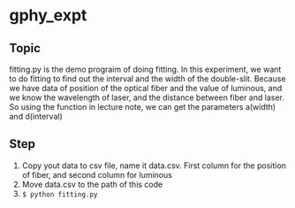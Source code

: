 # gphy_expt

## Topic
fitting.py is the demo prograim of doing fitting. In this experiment, we want to do fitting to find out the interval and the width of the double-slit.
Because we have data of position of the optical fiber and the value of luminous, and we know the wavelength of laser, and the distance between fiber and laser. So using the function in lecture note, we can get the parameters a(width) and d(interval) 

## Step
1. Copy yout data to csv file, name it data.csv. First column for the position of fiber, and second column for luminous
2. Move data.csv to the path of this code
3. ```$ python fitting.py```
